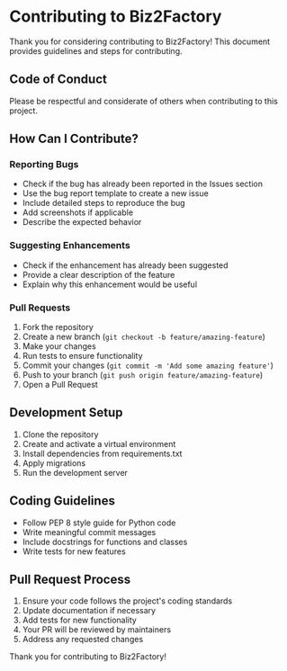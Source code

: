 # Contributing to Biz2Factory

Thank you for considering contributing to Biz2Factory! This document provides guidelines and steps for contributing.

## Code of Conduct

Please be respectful and considerate of others when contributing to this project.

## How Can I Contribute?

### Reporting Bugs

- Check if the bug has already been reported in the Issues section
- Use the bug report template to create a new issue
- Include detailed steps to reproduce the bug
- Add screenshots if applicable
- Describe the expected behavior

### Suggesting Enhancements

- Check if the enhancement has already been suggested
- Provide a clear description of the feature
- Explain why this enhancement would be useful

### Pull Requests

1. Fork the repository
2. Create a new branch (`git checkout -b feature/amazing-feature`)
3. Make your changes
4. Run tests to ensure functionality
5. Commit your changes (`git commit -m 'Add some amazing feature'`)
6. Push to your branch (`git push origin feature/amazing-feature`)
7. Open a Pull Request

## Development Setup

1. Clone the repository
2. Create and activate a virtual environment
3. Install dependencies from requirements.txt
4. Apply migrations
5. Run the development server

## Coding Guidelines

- Follow PEP 8 style guide for Python code
- Write meaningful commit messages
- Include docstrings for functions and classes
- Write tests for new features

## Pull Request Process

1. Ensure your code follows the project's coding standards
2. Update documentation if necessary
3. Add tests for new functionality
4. Your PR will be reviewed by maintainers
5. Address any requested changes

Thank you for contributing to Biz2Factory! 